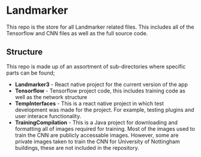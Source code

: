 # Landmarker

This repo is the store for all Landmarker related files. This includes all of the Tensorflow and CNN files as well as the full source code. 

## Structure

This repo is made up of an assortment of sub-directories where specific parts can be found;

- **Landmarker3** - React native project for the current version of the app
- **Tensorflow** - Tensorflow project code, this includes training code as well as the network structure
- **TempInterfaces** - This is a react native project in which test development was made for the project. For example, testing plugins and user interace functionality.
- **TrainingCompilation** - This is a Java project for downloading and formatting all of images required for training. Most of the images used to train the CNN are publicly accessable images. However, some are private images taken to train the CNN for University of Nottingham buildings, these are not included in the repository.
